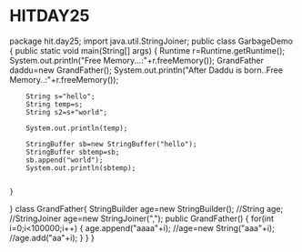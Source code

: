 # HITDAY25

package hit.day25;
import java.util.StringJoiner;
public class GarbageDemo {
	public static void main(String[] args) {
		Runtime r=Runtime.getRuntime();
		System.out.println("Free Memory...:"+r.freeMemory());
		GrandFather daddu=new GrandFather();
		System.out.println("After Daddu is born..Free Memory..:"+r.freeMemory());
		
		String s="hello";
		String temp=s;
		String s2=s+"world";
		
		System.out.println(temp);
		
		StringBuffer sb=new StringBuffer("hello");
		StringBuffer sbtemp=sb;
		sb.append("world");
		System.out.println(sbtemp);
		
		
	}
}
class GrandFather{
	StringBuilder age=new StringBuilder();
	//String age;
	//StringJoiner age=new StringJoiner(",");
	public GrandFather() {
		for(int i=0;i<100000;i++) {
			age.append("aaaa"+i);
			//age=new String("aaa"+i);
			//age.add("aa"+i);
		}
	}
}
